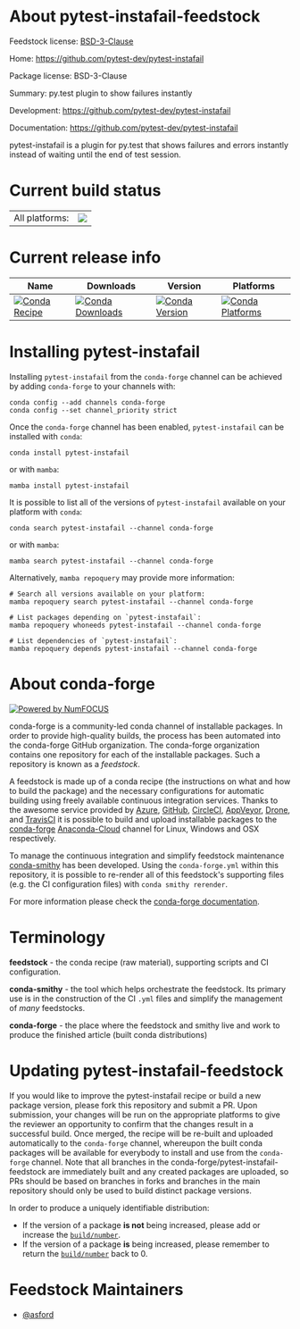 About pytest-instafail-feedstock
================================

Feedstock license: [BSD-3-Clause](https://github.com/conda-forge/pytest-instafail-feedstock/blob/main/LICENSE.txt)

Home: https://github.com/pytest-dev/pytest-instafail

Package license: BSD-3-Clause

Summary: py.test plugin to show failures instantly 

Development: https://github.com/pytest-dev/pytest-instafail

Documentation: https://github.com/pytest-dev/pytest-instafail

pytest-instafail is a plugin for py.test that shows failures and errors
instantly instead of waiting until the end of test session.


Current build status
====================


<table><tr><td>All platforms:</td>
    <td>
      <a href="https://dev.azure.com/conda-forge/feedstock-builds/_build/latest?definitionId=7772&branchName=main">
        <img src="https://dev.azure.com/conda-forge/feedstock-builds/_apis/build/status/pytest-instafail-feedstock?branchName=main">
      </a>
    </td>
  </tr>
</table>

Current release info
====================

| Name | Downloads | Version | Platforms |
| --- | --- | --- | --- |
| [![Conda Recipe](https://img.shields.io/badge/recipe-pytest--instafail-green.svg)](https://anaconda.org/conda-forge/pytest-instafail) | [![Conda Downloads](https://img.shields.io/conda/dn/conda-forge/pytest-instafail.svg)](https://anaconda.org/conda-forge/pytest-instafail) | [![Conda Version](https://img.shields.io/conda/vn/conda-forge/pytest-instafail.svg)](https://anaconda.org/conda-forge/pytest-instafail) | [![Conda Platforms](https://img.shields.io/conda/pn/conda-forge/pytest-instafail.svg)](https://anaconda.org/conda-forge/pytest-instafail) |

Installing pytest-instafail
===========================

Installing `pytest-instafail` from the `conda-forge` channel can be achieved by adding `conda-forge` to your channels with:

```
conda config --add channels conda-forge
conda config --set channel_priority strict
```

Once the `conda-forge` channel has been enabled, `pytest-instafail` can be installed with `conda`:

```
conda install pytest-instafail
```

or with `mamba`:

```
mamba install pytest-instafail
```

It is possible to list all of the versions of `pytest-instafail` available on your platform with `conda`:

```
conda search pytest-instafail --channel conda-forge
```

or with `mamba`:

```
mamba search pytest-instafail --channel conda-forge
```

Alternatively, `mamba repoquery` may provide more information:

```
# Search all versions available on your platform:
mamba repoquery search pytest-instafail --channel conda-forge

# List packages depending on `pytest-instafail`:
mamba repoquery whoneeds pytest-instafail --channel conda-forge

# List dependencies of `pytest-instafail`:
mamba repoquery depends pytest-instafail --channel conda-forge
```


About conda-forge
=================

[![Powered by
NumFOCUS](https://img.shields.io/badge/powered%20by-NumFOCUS-orange.svg?style=flat&colorA=E1523D&colorB=007D8A)](https://numfocus.org)

conda-forge is a community-led conda channel of installable packages.
In order to provide high-quality builds, the process has been automated into the
conda-forge GitHub organization. The conda-forge organization contains one repository
for each of the installable packages. Such a repository is known as a *feedstock*.

A feedstock is made up of a conda recipe (the instructions on what and how to build
the package) and the necessary configurations for automatic building using freely
available continuous integration services. Thanks to the awesome service provided by
[Azure](https://azure.microsoft.com/en-us/services/devops/), [GitHub](https://github.com/),
[CircleCI](https://circleci.com/), [AppVeyor](https://www.appveyor.com/),
[Drone](https://cloud.drone.io/welcome), and [TravisCI](https://travis-ci.com/)
it is possible to build and upload installable packages to the
[conda-forge](https://anaconda.org/conda-forge) [Anaconda-Cloud](https://anaconda.org/)
channel for Linux, Windows and OSX respectively.

To manage the continuous integration and simplify feedstock maintenance
[conda-smithy](https://github.com/conda-forge/conda-smithy) has been developed.
Using the ``conda-forge.yml`` within this repository, it is possible to re-render all of
this feedstock's supporting files (e.g. the CI configuration files) with ``conda smithy rerender``.

For more information please check the [conda-forge documentation](https://conda-forge.org/docs/).

Terminology
===========

**feedstock** - the conda recipe (raw material), supporting scripts and CI configuration.

**conda-smithy** - the tool which helps orchestrate the feedstock.
                   Its primary use is in the construction of the CI ``.yml`` files
                   and simplify the management of *many* feedstocks.

**conda-forge** - the place where the feedstock and smithy live and work to
                  produce the finished article (built conda distributions)


Updating pytest-instafail-feedstock
===================================

If you would like to improve the pytest-instafail recipe or build a new
package version, please fork this repository and submit a PR. Upon submission,
your changes will be run on the appropriate platforms to give the reviewer an
opportunity to confirm that the changes result in a successful build. Once
merged, the recipe will be re-built and uploaded automatically to the
`conda-forge` channel, whereupon the built conda packages will be available for
everybody to install and use from the `conda-forge` channel.
Note that all branches in the conda-forge/pytest-instafail-feedstock are
immediately built and any created packages are uploaded, so PRs should be based
on branches in forks and branches in the main repository should only be used to
build distinct package versions.

In order to produce a uniquely identifiable distribution:
 * If the version of a package **is not** being increased, please add or increase
   the [``build/number``](https://docs.conda.io/projects/conda-build/en/latest/resources/define-metadata.html#build-number-and-string).
 * If the version of a package **is** being increased, please remember to return
   the [``build/number``](https://docs.conda.io/projects/conda-build/en/latest/resources/define-metadata.html#build-number-and-string)
   back to 0.

Feedstock Maintainers
=====================

* [@asford](https://github.com/asford/)

